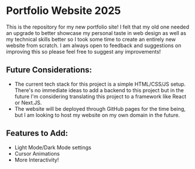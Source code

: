 # Portfolio Website 2025

This is the repository for my new portfolio site! I felt that my old one needed an upgrade to better showcase my personal taste in web design as well as my technical skills better so I took some time to create an entirely new website from scratch. I am always open to feedback and suggestions on improving this so please feel free to suggest any improvements!

## Future Considerations:
* The current tech stack for this project is a simple HTML/CSS/JS setup. There's no immediate ideas to add a backend to this project but in the future I'm considering translating this project to a framework like React or Next.JS.
* The website will be deployed through GitHub pages for the time being, but I am looking to host my website on my own domain in the future. 

## Features to Add:
* Light Mode/Dark Mode settings
* Cursor Animations
* More Interactivity!